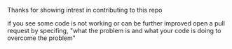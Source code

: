 Thanks for showing intrest in contributing to this repo

if you see some code is not working or can be further improved open a pull request by specifing,
    "what the problem is and what your code is doing to overcome the problem"


